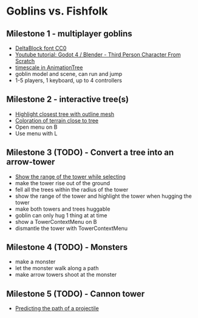 # Goblins vs. Fishfolk

## Milestone 1 - multiplayer goblins

- [DeltaBlock font CC0](https://www.fontspace.com/delta-block-font-f108775)
- [Youtube tutorial: Godot 4 / Blender - Third Person Character From Scratch](https://youtu.be/VasHZZyPpYU?si=uVCYltNUYqa3C8hG)
- [timescale in AnimationTree](https://github.com/godotengine/godot-proposals/issues/463#issuecomment-585551999)
- goblin model and scene, can run and jump
- 1-5 players, 1 keyboard, up to 4 controllers

## Milestone 2 - interactive tree(s)

- [Highlight closest tree with outline mesh](https://www.reddit.com/r/godot/comments/16ulxqs/does_anybody_knows_how_this_3d_model_outline_is/)
- [Coloration of terrain close to tree](https://www.reddit.com/r/godot/comments/gok070/need_help_getting_world_coordinates_in_shader/)
- Open menu on B
- Use menu with L

## Milestone 3 (TODO) - Convert a tree into an arrow-tower
- [Show the range of the tower while selecting](https://godotshaders.com/shader/sdf-range-rings-3d/)
- make the tower rise out of the ground
- fell all the trees within the radius of the tower
- show the range of the tower and highlight the tower when hugging the tower
- make both towers and trees huggable
- goblin can only hug 1 thing at at time
- show a TowerContextMenu on B
- dismantle the tower with TowerContextMenu

## Milestone 4 (TODO) - Monsters
- make a monster
- let the monster walk along a path
- make arrow towers shoot at the monster


## Milestone 5 (TODO) - Cannon tower
- [Predicting the path of a projectile](https://forum.godotengine.org/t/predict-the-path-of-a-projectile/23554)
